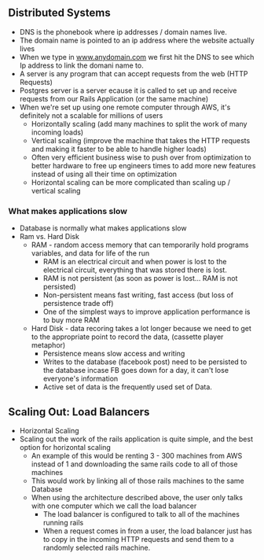 ## Distributed Systems
  * DNS is the phonebook where ip addresses / domain names live.
  * The domain name is pointed to an ip address where the website actually lives
  * When we type in www.anydomain.com we first hit the DNS to see which Ip address to link the domani name to.
  * A server is any program that can accept requests from the web (HTTP Requests)
  * Postgres server is a server ecause it is called to set up and receive requests from our Rails Application (or the same machine)
  * When we're set up using one remote computer through AWS, it's definitely not a scalable for millions of users
    * Horizontally scaling (add many machines to split the work of many incoming loads)
    * Vertical scaling (improve the machine that takes the HTTP requests and making it faster to be able to handle higher loads)
    * Often very efficient business wise to push over from optimization to better hardware to free up engineers times to add more new features instead
    of using all their time on optimization
    * Horizontal scaling can be more complicated than scaling up / vertical scaling
### What makes applications slow
  * Database is normally what makes applications slow
  * Ram vs. Hard Disk
    * RAM - random access memory that can temporarily hold programs variables, and data for life of the run
      * RAM is an electrical circuit and when power is lost to the electrical circuit, everything that was stored there is lost.
      * RAM is not persistent (as soon as power is lost... RAM is not persisted)
      * Non-persistent means fast writing, fast access (but loss of persistence trade off)
      * One of the simplest ways to improve application performance is to buy more RAM
    * Hard Disk - data recoring takes a lot longer because we need to get to the appropriate point to record the data, (cassette player metaphor)
      * Persistence means slow access and writing
      * Writes to the database (facebook post) need to be persisted to the database incase FB goes down for a day, it can't lose everyone's information
      * Active set of data is the frequently used set of Data. 
## Scaling Out: Load Balancers
  * Horizontal Scaling
  * Scaling out the work of the rails application is quite simple, and the best option for horizontal scaling
    * An example of this would be renting 3 - 300 machines from AWS instead of 1 and downloading the same rails code to all of those machines
    * This would work by linking all of those rails machines to the same Database
    * When using the architecture described above, the user only talks with one computer which we call the load balancer
      * The load balancer is configured to talk to all of the machines running rails
      * When a request comes in from a user, the load balancer just has to copy in the incoming HTTP requests and send them to a randomly selected rails machine.
      
    
    
